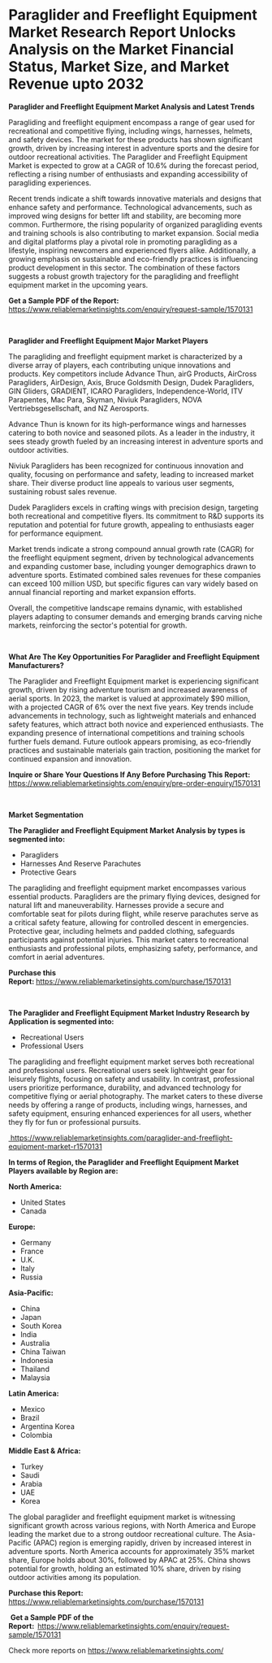 <p><h1>Paraglider and Freeflight Equipment Market Research Report Unlocks Analysis on the Market Financial Status, Market Size, and Market Revenue upto 2032</h1></p><p><strong>Paraglider and Freeflight Equipment Market Analysis and Latest Trends</strong></p>
<p><p>Paragliding and freeflight equipment encompass a range of gear used for recreational and competitive flying, including wings, harnesses, helmets, and safety devices. The market for these products has shown significant growth, driven by increasing interest in adventure sports and the desire for outdoor recreational activities. The Paraglider and Freeflight Equipment Market is expected to grow at a CAGR of 10.6% during the forecast period, reflecting a rising number of enthusiasts and expanding accessibility of paragliding experiences.</p><p>Recent trends indicate a shift towards innovative materials and designs that enhance safety and performance. Technological advancements, such as improved wing designs for better lift and stability, are becoming more common. Furthermore, the rising popularity of organized paragliding events and training schools is also contributing to market expansion. Social media and digital platforms play a pivotal role in promoting paragliding as a lifestyle, inspiring newcomers and experienced flyers alike. Additionally, a growing emphasis on sustainable and eco-friendly practices is influencing product development in this sector. The combination of these factors suggests a robust growth trajectory for the paragliding and freeflight equipment market in the upcoming years.</p></p>
<p><strong>Get a Sample PDF of the Report:&nbsp;</strong> <a href="https://www.reliablemarketinsights.com/enquiry/request-sample/1570131?utm_campaign=3289&utm_medium=2&utm_source=Github&utm_content=ia&utm_term=25032025&utm_id=paraglider-and-freeflight-equipment">https://www.reliablemarketinsights.com/enquiry/request-sample/1570131</a></p>
<p>&nbsp;</p>
<p><strong>Paraglider and Freeflight Equipment Major Market Players</strong></p>
<p><p>The paragliding and freeflight equipment market is characterized by a diverse array of players, each contributing unique innovations and products. Key competitors include Advance Thun, airG Products, AirCross Paragliders, AirDesign, Axis, Bruce Goldsmith Design, Dudek Paragliders, GIN Gliders, GRADIENT, ICARO Paragliders, Independence-World, ITV Parapentes, Mac Para, Skyman, Niviuk Paragliders, NOVA Vertriebsgesellschaft, and NZ Aerosports. </p><p>Advance Thun is known for its high-performance wings and harnesses catering to both novice and seasoned pilots. As a leader in the industry, it sees steady growth fueled by an increasing interest in adventure sports and outdoor activities. </p><p>Niviuk Paragliders has been recognized for continuous innovation and quality, focusing on performance and safety, leading to increased market share. Their diverse product line appeals to various user segments, sustaining robust sales revenue.</p><p>Dudek Paragliders excels in crafting wings with precision design, targeting both recreational and competitive flyers. Its commitment to R&D supports its reputation and potential for future growth, appealing to enthusiasts eager for performance equipment.</p><p>Market trends indicate a strong compound annual growth rate (CAGR) for the freeflight equipment segment, driven by technological advancements and expanding customer base, including younger demographics drawn to adventure sports. Estimated combined sales revenues for these companies can exceed 100 million USD, but specific figures can vary widely based on annual financial reporting and market expansion efforts.</p><p>Overall, the competitive landscape remains dynamic, with established players adapting to consumer demands and emerging brands carving niche markets, reinforcing the sector's potential for growth.</p></p>
<p>&nbsp;</p>
<p><strong>What Are The Key Opportunities For Paraglider and Freeflight Equipment Manufacturers?</strong></p>
<p><p>The Paraglider and Freeflight Equipment market is experiencing significant growth, driven by rising adventure tourism and increased awareness of aerial sports. In 2023, the market is valued at approximately $90 million, with a projected CAGR of 6% over the next five years. Key trends include advancements in technology, such as lightweight materials and enhanced safety features, which attract both novice and experienced enthusiasts. The expanding presence of international competitions and training schools further fuels demand. Future outlook appears promising, as eco-friendly practices and sustainable materials gain traction, positioning the market for continued expansion and innovation.</p></p>
<p><strong>Inquire or Share Your Questions If Any Before Purchasing This Report:</strong> <a href="https://www.reliablemarketinsights.com/enquiry/pre-order-enquiry/1570131?utm_campaign=3289&utm_medium=2&utm_source=Github&utm_content=ia&utm_term=25032025&utm_id=paraglider-and-freeflight-equipment">https://www.reliablemarketinsights.com/enquiry/pre-order-enquiry/1570131</a></p>
<p>&nbsp;</p>
<p><strong>Market Segmentation</strong></p>
<p><strong>The Paraglider and Freeflight Equipment Market Analysis by types is segmented into:</strong></p>
<p><ul><li>Paragliders</li><li>Harnesses And Reserve Parachutes</li><li>Protective Gears</li></ul></p>
<p><p>The paragliding and freeflight equipment market encompasses various essential products. Paragliders are the primary flying devices, designed for natural lift and maneuverability. Harnesses provide a secure and comfortable seat for pilots during flight, while reserve parachutes serve as a critical safety feature, allowing for controlled descent in emergencies. Protective gear, including helmets and padded clothing, safeguards participants against potential injuries. This market caters to recreational enthusiasts and professional pilots, emphasizing safety, performance, and comfort in aerial adventures.</p></p>
<p><strong>Purchase this Report:&nbsp;</strong><a href="https://www.reliablemarketinsights.com/purchase/1570131?utm_campaign=3289&utm_medium=2&utm_source=Github&utm_content=ia&utm_term=25032025&utm_id=paraglider-and-freeflight-equipment">https://www.reliablemarketinsights.com/purchase/1570131</a></p>
<p>&nbsp;</p>
<p><strong>The Paraglider and Freeflight Equipment Market Industry Research by Application is segmented into:</strong></p>
<p><ul><li>Recreational Users</li><li>Professional Users</li></ul></p>
<p><p>The paragliding and freeflight equipment market serves both recreational and professional users. Recreational users seek lightweight gear for leisurely flights, focusing on safety and usability. In contrast, professional users prioritize performance, durability, and advanced technology for competitive flying or aerial photography. The market caters to these diverse needs by offering a range of products, including wings, harnesses, and safety equipment, ensuring enhanced experiences for all users, whether they fly for fun or professional pursuits.</p></p>
<p><a href="https://www.reliablemarketinsights.com/paraglider-and-freeflight-equipment-market-r1570131?utm_campaign=3289&utm_medium=2&utm_source=Github&utm_content=ia&utm_term=25032025&utm_id=paraglider-and-freeflight-equipment">&nbsp;https://www.reliablemarketinsights.com/paraglider-and-freeflight-equipment-market-r1570131</a></p>
<p><strong>In terms of Region, the Paraglider and Freeflight Equipment Market Players available by Region are:</strong></p>
<p>
    <p> <strong> North America: </strong>
        <ul>
            <li>United States</li>
            <li>Canada</li>
        </ul>
        </p> 
    <p> <strong> Europe: </strong>
        <ul>
            <li>Germany</li>
            <li>France</li>
            <li>U.K.</li>
            <li>Italy</li>
            <li>Russia</li>
        </ul>
        </p> 
    <p> <strong> Asia-Pacific: </strong>
        <ul>
            <li>China</li>
            <li>Japan</li>
            <li>South Korea</li>
            <li>India</li>
            <li>Australia</li>
            <li>China Taiwan</li>
            <li>Indonesia</li>
            <li>Thailand</li>
            <li>Malaysia</li>
        </ul>
        </p> 
    <p> <strong> Latin America: </strong>
        <ul>
            <li>Mexico</li>
            <li>Brazil</li>
            <li>Argentina Korea</li>
            <li>Colombia</li>
        </ul>
        </p> 
    <p> <strong> Middle East & Africa: </strong>
        <ul>
            <li>Turkey</li>
            <li>Saudi</li>
            <li>Arabia</li>
            <li>UAE</li>
            <li>Korea</li>
        </ul>
    </p>
    </p>
<p><p>The global paraglider and freeflight equipment market is witnessing significant growth across various regions, with North America and Europe leading the market due to a strong outdoor recreational culture. The Asia-Pacific (APAC) region is emerging rapidly, driven by increased interest in adventure sports. North America accounts for approximately 35% market share, Europe holds about 30%, followed by APAC at 25%. China shows potential for growth, holding an estimated 10% share, driven by rising outdoor activities among its population.</p></p>
<p><strong>Purchase this Report: </strong><a href="https://www.reliablemarketinsights.com/purchase/1570131?utm_campaign=3289&utm_medium=2&utm_source=Github&utm_content=ia&utm_term=25032025&utm_id=paraglider-and-freeflight-equipment">https://www.reliablemarketinsights.com/purchase/1570131</a></p>
<p>&nbsp;<strong>Get a Sample PDF of the Report:&nbsp;&nbsp;</strong><a href="https://www.reliablemarketinsights.com/enquiry/request-sample/1570131?utm_campaign=3289&utm_medium=2&utm_source=Github&utm_content=ia&utm_term=25032025&utm_id=paraglider-and-freeflight-equipment">https://www.reliablemarketinsights.com/enquiry/request-sample/1570131</a></p>
<p><strong></strong></p>
<p>Check more reports on <a href="https://www.reliablemarketinsights.com/?utm_campaign=3289&utm_medium=2&utm_source=Github&utm_content=ia&utm_term=25032025&utm_id=paraglider-and-freeflight-equipment">https://www.reliablemarketinsights.com/</a></p>